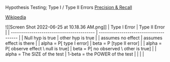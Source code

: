 Hypothesis Testing;  Type I / Type II Errors  [Precision & Recall](https://en.wikipedia.org/wiki/Precision_and_recall)  

[Wikipedia]()


![[Screen Shot 2022-06-25 at 10.18.36 AM.png]]
| Type I Error                              | Type II Error                          |
| ----------------------------------------- | -------------------------------------- |
| Null hyp is true                          | other hyp is true                      |
| assumes no effect                         | assumes effect is there                |
| alpha = P[ type I error]                  | beta = P [type II error]               |
| alpha = P[ observe effect \ null is true] | beta = P[ no observed \ other is true] |
| alpha = The SIZE of the test              | 1-beta = the POWER of the test         |
|                                           |                                        |
